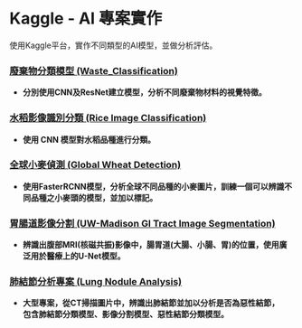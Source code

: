 # Kaggle - AI 專案實作

使用Kaggle平台，實作不同類型的AI模型，並做分析評估。

### [廢棄物分類模型 (Waste_Classification)](./Waste_Classification)  
- **分別使用CNN及ResNet建立模型，分析不同廢棄物材料的視覺特徵。**  
  
### [水稻影像識別分類 (Rice Image Classification)](./Rice_Classification)   
- **使用 CNN 模型對水稻品種進行分類。**    
  
### [全球小麥偵測 (Global Wheat Detection)](./Global_Wheat_Detection)  
- **使用FasterRCNN模型，分析全球不同品種的小麥圖片，訓練一個可以辨識不同品種之小麥頭的模型，並加以標記。**  
  
### [胃腸道影像分割 (UW-Madison GI Tract Image Segmentation)](./GI_Tract_Image_Segmentation)   
- **辨識出腹部MRI(核磁共振)影像中，腸胃道(大腸、小腸、胃)的位置，使用廣泛用於醫療上的U-Net模型。**    
  
### [肺結節分析專案 (Lung Nodule Analysis)](./Lung_Nodule_Analysis)   
- **大型專案，從CT掃描圖片中，辨識出肺結節並加以分析是否為惡性結節，  
  包含肺結節分類模型、影像分割模型、惡性結節分類模型。**  
  
